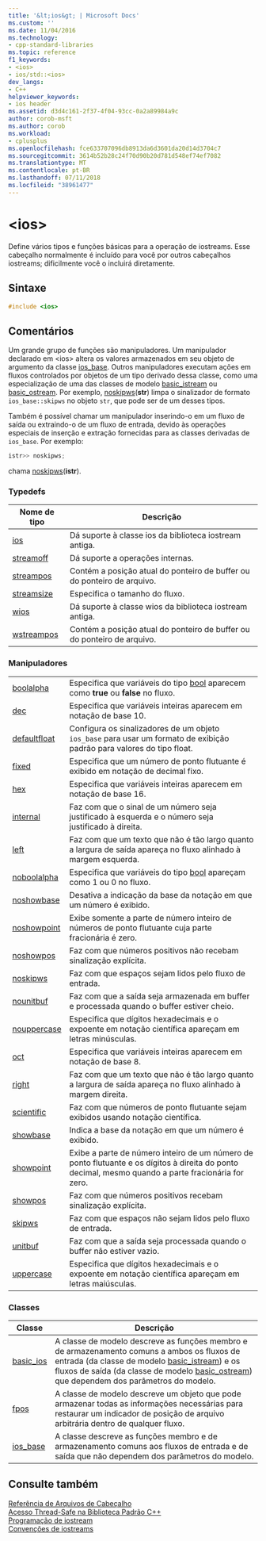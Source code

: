 ```yaml
---
title: '&lt;ios&gt; | Microsoft Docs'
ms.custom: ''
ms.date: 11/04/2016
ms.technology:
- cpp-standard-libraries
ms.topic: reference
f1_keywords:
- <ios>
- ios/std::<ios>
dev_langs:
- C++
helpviewer_keywords:
- ios header
ms.assetid: d3d4c161-2f37-4f04-93cc-0a2a89984a9c
author: corob-msft
ms.author: corob
ms.workload:
- cplusplus
ms.openlocfilehash: fce633707096db8913da6d3601da20d14d3704c7
ms.sourcegitcommit: 3614b52b28c24f70d90b20d781d548ef74ef7082
ms.translationtype: MT
ms.contentlocale: pt-BR
ms.lasthandoff: 07/11/2018
ms.locfileid: "38961477"
---
```

# <a name="ltiosgt"></a>&lt;ios&gt;

Define vários tipos e funções básicas para a operação de iostreams. Esse cabeçalho normalmente é incluído para você por outros cabeçalhos iostreams; dificilmente você o incluirá diretamente.

## <a name="syntax"></a>Sintaxe

```cpp
#include <ios>

```

## <a name="remarks"></a>Comentários

Um grande grupo de funções são manipuladores. Um manipulador declarado em \<ios> altera os valores armazenados em seu objeto de argumento da classe [ios_base](../standard-library/ios-base-class.md). Outros manipuladores executam ações em fluxos controlados por objetos de um tipo derivado dessa classe, como uma especialização de uma das classes de modelo [basic_istream](../standard-library/basic-istream-class.md) ou [basic_ostream](../standard-library/basic-ostream-class.md). Por exemplo, [noskipws](../standard-library/ios-functions.md#noskipws)(**str**) limpa o sinalizador de formato `ios_base::skipws` no objeto `str`, que pode ser de um desses tipos.

Também é possível chamar um manipulador inserindo-o em um fluxo de saída ou extraindo-o de um fluxo de entrada, devido às operações especiais de inserção e extração fornecidas para as classes derivadas de `ios_base`. Por exemplo:

```cpp
istr>> noskipws;
```

chama [noskipws](../standard-library/ios-functions.md#noskipws)(**istr**).

### <a name="typedefs"></a>Typedefs

|Nome de tipo|Descrição|
|-|-|
|[ios](../standard-library/ios-typedefs.md#ios)|Dá suporte à classe ios da biblioteca iostream antiga.|
|[streamoff](../standard-library/ios-typedefs.md#streamoff)|Dá suporte a operações internas.|
|[streampos](../standard-library/ios-typedefs.md#streampos)|Contém a posição atual do ponteiro de buffer ou do ponteiro de arquivo.|
|[streamsize](../standard-library/ios-typedefs.md#streamsize)|Especifica o tamanho do fluxo.|
|[wios](../standard-library/ios-typedefs.md#wios)|Dá suporte à classe wios da biblioteca iostream antiga.|
|[wstreampos](../standard-library/ios-typedefs.md#wstreampos)|Contém a posição atual do ponteiro de buffer ou do ponteiro de arquivo.|

### <a name="manipulators"></a>Manipuladores

|||
|-|-|
|[boolalpha](../standard-library/ios-functions.md#boolalpha)|Especifica que variáveis do tipo [bool](../cpp/bool-cpp.md) aparecem como **true** ou **false** no fluxo.|
|[dec](../standard-library/ios-functions.md#dec)|Especifica que variáveis inteiras aparecem em notação de base 10.|
|[defaultfloat](../standard-library/ios-functions.md#ios_defaultfloat)|Configura os sinalizadores de um objeto `ios_base` para usar um formato de exibição padrão para valores do tipo float.|
|[fixed](../standard-library/ios-functions.md#fixed)|Especifica que um número de ponto flutuante é exibido em notação de decimal fixo.|
|[hex](../standard-library/ios-functions.md#hex)|Especifica que variáveis inteiras aparecem em notação de base 16.|
|[internal](../standard-library/ios-functions.md#internal)|Faz com que o sinal de um número seja justificado à esquerda e o número seja justificado à direita.|
|[left](../standard-library/ios-functions.md#left)|Faz com que um texto que não é tão largo quanto a largura de saída apareça no fluxo alinhado à margem esquerda.|
|[noboolalpha](../standard-library/ios-functions.md#noboolalpha)|Especifica que variáveis do tipo [bool](../cpp/bool-cpp.md) apareçam como 1 ou 0 no fluxo.|
|[noshowbase](../standard-library/ios-functions.md#noshowbase)|Desativa a indicação da base da notação em que um número é exibido.|
|[noshowpoint](../standard-library/ios-functions.md#noshowpoint)|Exibe somente a parte de número inteiro de números de ponto flutuante cuja parte fracionária é zero.|
|[noshowpos](../standard-library/ios-functions.md#noshowpos)|Faz com que números positivos não recebam sinalização explícita.|
|[noskipws](../standard-library/ios-functions.md#noskipws)|Faz com que espaços sejam lidos pelo fluxo de entrada.|
|[nounitbuf](../standard-library/ios-functions.md#nounitbuf)|Faz com que a saída seja armazenada em buffer e processada quando o buffer estiver cheio.|
|[nouppercase](../standard-library/ios-functions.md#nouppercase)|Especifica que dígitos hexadecimais e o expoente em notação científica apareçam em letras minúsculas.|
|[oct](../standard-library/ios-functions.md#oct)|Especifica que variáveis inteiras aparecem em notação de base 8.|
|[right](../standard-library/ios-functions.md#right)|Faz com que um texto que não é tão largo quanto a largura de saída apareça no fluxo alinhado à margem direita.|
|[scientific](../standard-library/ios-functions.md#scientific)|Faz com que números de ponto flutuante sejam exibidos usando notação científica.|
|[showbase](../standard-library/ios-functions.md#showbase)|Indica a base da notação em que um número é exibido.|
|[showpoint](../standard-library/ios-functions.md#showpoint)|Exibe a parte de número inteiro de um número de ponto flutuante e os dígitos à direita do ponto decimal, mesmo quando a parte fracionária for zero.|
|[showpos](../standard-library/ios-functions.md#showpos)|Faz com que números positivos recebam sinalização explícita.|
|[skipws](../standard-library/ios-functions.md#skipws)|Faz com que espaços não sejam lidos pelo fluxo de entrada.|
|[unitbuf](../standard-library/ios-functions.md#unitbuf)|Faz com que a saída seja processada quando o buffer não estiver vazio.|
|[uppercase](../standard-library/ios-functions.md#uppercase)|Especifica que dígitos hexadecimais e o expoente em notação científica apareçam em letras maiúsculas.|

### <a name="classes"></a>Classes

|Classe|Descrição|
|-|-|
|[basic_ios](../standard-library/basic-ios-class.md)|A classe de modelo descreve as funções membro e de armazenamento comuns a ambos os fluxos de entrada (da classe de modelo [basic_istream](../standard-library/basic-istream-class.md)) e os fluxos de saída (da classe de modelo [basic_ostream](../standard-library/basic-ostream-class.md)) que dependem dos parâmetros do modelo.|
|[fpos](../standard-library/fpos-class.md)|A classe de modelo descreve um objeto que pode armazenar todas as informações necessárias para restaurar um indicador de posição de arquivo arbitrária dentro de qualquer fluxo.|
|[ios_base](../standard-library/ios-base-class.md)|A classe descreve as funções membro e de armazenamento comuns aos fluxos de entrada e de saída que não dependem dos parâmetros do modelo.|

## <a name="see-also"></a>Consulte também

[Referência de Arquivos de Cabeçalho](../standard-library/cpp-standard-library-header-files.md)<br/>
[Acesso Thread-Safe na Biblioteca Padrão C++](../standard-library/thread-safety-in-the-cpp-standard-library.md)<br/>
[Programação de iostream](../standard-library/iostream-programming.md)<br/>
[Convenções de iostreams](../standard-library/iostreams-conventions.md)<br/>
